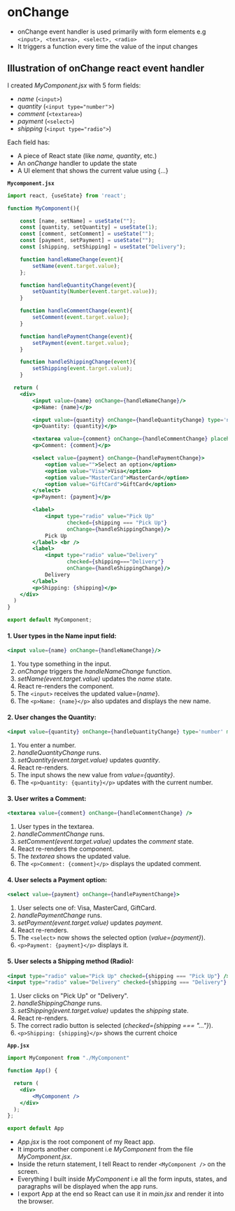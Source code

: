# onChange
- onChange event handler is used primarily with form elements e.g `<input>, <textarea>, <select>, <radio>`
- It triggers a function every time the value of the input changes

## Illustration of onChange react event handler
I created *MyComponent.jsx* with 5 form fields:
- *name* (`<input>`)
- *quantity* (`<input type="number"`>)
- *comment* (`<textarea>`)
- *payment* (`<select>`)
- *shipping* (`<input type="radio">`)

Each field has:
- A piece of React state (like *name, quantity*, etc.)
- An *onChange* handler to update the state
- A UI element that shows the current value using {...}

**`Mycomponent.jsx`**
```jsx
import react, {useState} from 'react';

function MyComponent(){

    const [name, setName] = useState("");
    const [quantity, setQuantity] = useState(1);
    const [comment, setComment] = useState("");
    const [payment, setPayment] = useState("");
    const [shipping, setShipping] = useState("Delivery");

    function handleNameChange(event){
        setName(event.target.value);
    };

    function handleQuantityChange(event){
        setQuantity(Number(event.target.value));
    }

    function handleCommentChange(event){
        setComment(event.target.value);
    }

    function handlePaymentChange(event){
        setPayment(event.target.value);
    }

    function handleShippingChange(event){
        setShipping(event.target.value);
    }

  return (
    <div>
        <input value={name} onChange={handleNameChange}/>
        <p>Name: {name}</p>

        <input value={quantity} onChange={handleQuantityChange} type='number' min={1}/>
        <p>Quantity: {quantity}</p>

        <textarea value={comment} onChange={handleCommentChange} placeholder='Enter Delivery Instructions'/>
        <p>Comment: {comment}</p>

        <select value={payment} onChange={handlePaymentChange}>
            <option value="">Select an option</option>
            <option value="Visa">Visa</option>
            <option value="MasterCard">MasterCard</option>
            <option value="GiftCard">GiftCard</option>
        </select>
        <p>Payment: {payment}</p>

        <label>
            <input type="radio" value="Pick Up"
                   checked={shipping === "Pick Up"}
                   onChange={handleShippingChange}/>
            Pick Up
        </label> <br />
        <label>
            <input type="radio" value="Delivery"
                   checked={shipping==="Delivery"}
                   onChange={handleShippingChange}/>
            Delivery
        </label>
        <p>Shipping: {shipping}</p>
    </div>
  )
}

export default MyComponent;
```

#### 1. User types in the Name input field:
```jsx
<input value={name} onChange={handleNameChange}/>
```

1. You type something in the input.
2. *onChange* triggers the *handleNameChange* function.
3. *setName(event.target.value)* updates the *name* state.
4. React re-renders the component.
5. The `<input>` receives the updated value={*name*}.
6. The `<p>Name: {name}</p>` also updates and displays the new name.

#### 2. User changes the Quantity:
```jsx
<input value={quantity} onChange={handleQuantityChange} type='number' min={1}/>
```

1. You enter a number.
2. *handleQuantityChange* runs.
3. *setQuantity(event.target.value)* updates *quantity*.
4. React re-renders.
5. The input shows the new value from *value={quantity}*.
6. The `<p>Quantity: {quantity}</p>` updates with the current number.

#### 3. User writes a Comment:
```jsx
<textarea value={comment} onChange={handleCommentChange} />
```

1. User types in the textarea.
2. *handleCommentChange* runs.
3. *setComment(event.target.value)* updates the *comment* state.
4. React re-renders the component.
5. The *textarea* shows the updated value.
6. The `<p>Comment: {comment}</p>` displays the updated comment.

#### 4. User selects a Payment option:
```jsx
<select value={payment} onChange={handlePaymentChange}>
```

1. User selects one of: Visa, MasterCard, GiftCard.
2. *handlePaymentChange* runs.
3. *setPayment(event.target.value)* updates *payment*.
4. React re-renders.
5. The `<select>` now shows the selected option (*value={payment}*).
6. `<p>Payment: {payment}</p>` displays it.

#### 5. User selects a Shipping method (Radio):
```jsx
<input type="radio" value="Pick Up" checked={shipping === "Pick Up"} />
<input type="radio" value="Delivery" checked={shipping === "Delivery"} />
```

1. User clicks on "Pick Up" or "Delivery".
2. *handleShippingChange* runs.
3. *setShipping(event.target.value)* updates the *shipping* state.
4. React re-renders.
5. The correct radio button is selected (*checked={shipping === "..."}*).
6. `<p>Shipping: {shipping}</p>` shows the current choice

**`App.jsx`**
```jsx
import MyComponent from "./MyComponent"

function App() {

  return (
    <div>
        <MyComponent />
    </div>
  );
};

export default App
```

- *App.jsx* is the root component of my React app.
- It imports another component i.e *MyComponent* from the file *MyComponent.jsx*.
- Inside the return statement, I tell React to render `<MyComponent />` on the screen.
- Everything I built inside *MyComponent* i.e all the form inputs, states, and paragraphs will be displayed when the app runs.
- I export App at the end so React can use it in *main.jsx* and render it into the browser.